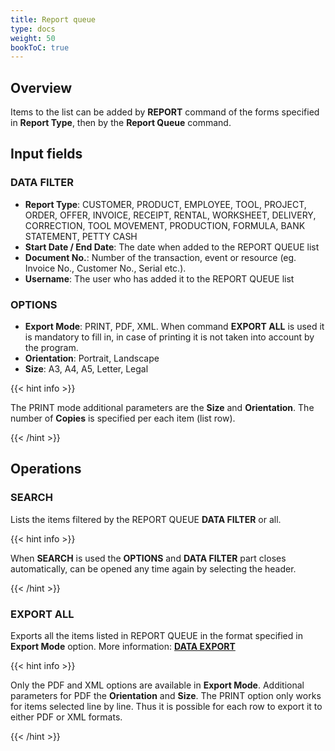 ```yaml
---
title: Report queue
type: docs
weight: 50
bookToC: true
---
```


## Overview

Items to the list can be added by **REPORT** command of the forms specified in **Report Type**, then by the **Report Queue** command.

## Input fields

### DATA FILTER
- **Report Type**: CUSTOMER, PRODUCT, EMPLOYEE, TOOL, PROJECT, ORDER, OFFER, INVOICE, RECEIPT, RENTAL,
WORKSHEET, DELIVERY, CORRECTION, TOOL MOVEMENT, PRODUCTION, FORMULA, BANK STATEMENT, PETTY CASH
- **Start Date / End Date**: The date when added to the REPORT QUEUE list
- **Document No.**: Number of the transaction, event or resource (eg. Invoice No., Customer No., Serial etc.).
- **Username**: The user who has added it to the REPORT QUEUE list

### OPTIONS
- **Export Mode**: PRINT, PDF, XML. When command **EXPORT ALL** is used it is mandatory to fill in, in case of printing it is not taken into account by the program.
- **Orientation**: Portrait, Landscape
- **Size**: A3, A4, A5, Letter, Legal

{{< hint info >}}

The PRINT mode additional parameters are the **Size** and **Orientation**. The number of **Copies** is specified per each item (list row).

{{< /hint >}}

## Operations

### SEARCH
Lists the items filtered by the REPORT QUEUE **DATA FILTER** or all.

{{< hint info >}}

When **SEARCH** is used the **OPTIONS** and **DATA FILTER** part closes automatically, can be opened any time again by selecting the header.

{{< /hint >}}

### EXPORT ALL
Exports all the items listed in REPORT QUEUE in the format specified in **Export Mode** option. More information: [**DATA EXPORT**](/docs/client/program/export)

{{< hint info >}}

Only the PDF and XML options are available in **Export Mode**. Additional parameters for PDF the **Orientation** and **Size**. The PRINT option only works for items selected line by line. Thus it is possible for each row to export it to either PDF or XML formats.

{{< /hint >}}

